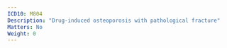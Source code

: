 ```yaml
---
ICD10: M804
Description: "Drug-induced osteoporosis with pathological fracture"
Matters: No
Weight: 0
---
```


